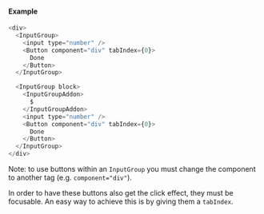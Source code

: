 #### Example

```js
<div>
  <InputGroup>
    <input type="number" />
    <Button component="div" tabIndex={0}>
      Done
    </Button>
  </InputGroup>

  <InputGroup block>
    <InputGroupAddon>
      $
    </InputGroupAddon>
    <input type="number" />
    <Button component="div" tabIndex={0}>
      Done
    </Button>
  </InputGroup>
</div>
```

Note: to use buttons within an `InputGroup` you must change the component to another tag (e.g. `component="div"`).

In order to have these buttons also get the click effect, they must be focusable. An easy way to achieve this is by giving them a `tabIndex`.
